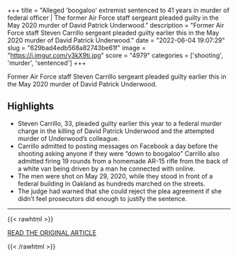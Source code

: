 +++
title = "Alleged 'boogaloo' extremist sentenced to 41 years in murder of federal officer | The former Air Force staff sergeant pleaded guilty in the May 2020 murder of David Patrick Underwood."
description = "Former Air Force staff Steven Carrillo sergeant pleaded guilty earlier this in the May 2020 murder of David Patrick Underwood."
date = "2022-06-04 19:07:29"
slug = "629bad4edb568a82743be61f"
image = "https://i.imgur.com/y3kX9ti.jpg"
score = "4979"
categories = ['shooting', 'murder', 'sentenced']
+++

Former Air Force staff Steven Carrillo sergeant pleaded guilty earlier this in the May 2020 murder of David Patrick Underwood.

## Highlights

- Steven Carrillo, 33, pleaded guilty earlier this year to a federal murder charge in the killing of David Patrick Underwood and the attempted murder of Underwood’s colleague.
- Carrillo admitted to posting messages on Facebook a day before the shooting asking anyone if they were “down to boogaloo” Carrillo also admitted firing 19 rounds from a homemade AR-15 rifle from the back of a white van being driven by a man he connected with online.
- The men were shot on May 29, 2020, while they stood in front of a federal building in Oakland as hundreds marched on the streets.
- The judge had warned that she could reject the plea agreement if she didn’t feel prosecutors did enough to justify the sentence.

---

{{< rawhtml >}}
  <p class="article-category">
    <a target="_blank" href="https://www.nbcnews.com/news/us-news/alleged-boogaloo-extremist-sentenced-41-years-murder-federal-officer-rcna31942">READ THE ORIGINAL ARTICLE</a>
  </p>
{{< /rawhtml >}}
